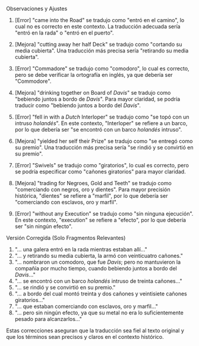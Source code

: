 Observaciones y Ajustes

1. [Error] "came into the Road" se tradujo como "entró en el camino", lo cual no es correcto en este contexto. La traducción adecuada sería "entró en la rada" o "entró en el puerto".
   
2. [Mejora] "cutting away her half Deck" se tradujo como "cortando su media cubierta". Una traducción más precisa sería "retirando su media cubierta".

3. [Error] "Commadore" se tradujo como "comodoro", lo cual es correcto, pero se debe verificar la ortografía en inglés, ya que debería ser "Commodore".

4. [Mejora] "drinking together on Board of _Davis_" se tradujo como "bebiendo juntos a bordo de _Davis_". Para mayor claridad, se podría traducir como "bebiendo juntos a bordo del _Davis_".

5. [Error] "fell in with a _Dutch_ Interloper" se tradujo como "se topó con un intruso _holandés_". En este contexto, "Interloper" se refiere a un barco, por lo que debería ser "se encontró con un barco _holandés_ intruso".

6. [Mejora] "yielded her self their Prize" se tradujo como "se entregó como su premio". Una traducción más precisa sería "se rindió y se convirtió en su premio".

7. [Error] "Swivels" se tradujo como "giratorios", lo cual es correcto, pero se podría especificar como "cañones giratorios" para mayor claridad.

8. [Mejora] "trading for Negroes, Gold and Teeth" se tradujo como "comerciando con negros, oro y dientes". Para mayor precisión histórica, "dientes" se refiere a "marfil", por lo que debería ser "comerciando con esclavos, oro y marfil".

9. [Error] "without any Execution" se tradujo como "sin ninguna ejecución". En este contexto, "execution" se refiere a "efecto", por lo que debería ser "sin ningún efecto".

Versión Corregida (Solo Fragmentos Relevantes)

1. "... una galera entró en la rada mientras estaban allí..."
2. "... y retirando su media cubierta, la armó con veinticuatro cañones."
3. "... nombraron un comodoro, que fue _Davis_; pero no mantuvieron la compañía por mucho tiempo, cuando bebiendo juntos a bordo del _Davis_..."
4. "... se encontró con un barco _holandés_ intruso de treinta cañones..."
5. "... se rindió y se convirtió en su premio."
6. "... a bordo del cual montó treinta y dos cañones y veintisiete cañones giratorios..."
7. "... que estaban comerciando con esclavos, oro y marfil..."
8. "... pero sin ningún efecto, ya que su metal no era lo suficientemente pesado para alcanzarlos..."

Estas correcciones aseguran que la traducción sea fiel al texto original y que los términos sean precisos y claros en el contexto histórico.